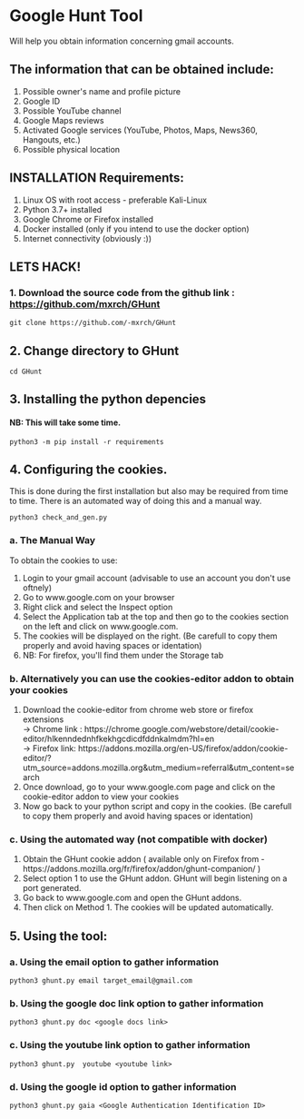 # Google Hunt Tool 
Will help you obtain information concerning gmail accounts.
## The information that can be obtained include:

<ol>
  <li>Possible owner's name and profile picture</li>
  <li>Google ID</li>
  <li>Possible YouTube channel</li>
  <li>Google Maps reviews</li>
  <li>Activated Google services (YouTube, Photos, Maps, News360, Hangouts, etc.)</li>
  <li>Possible physical location</li>
</ol>

## INSTALLATION Requirements:
<ol>
  <li>Linux OS with root access - preferable Kali-Linux</li>
  <li>Python 3.7+ installed</li>
  <li>Google Chrome or Firefox installed</li>
  <li>Docker installed (only if you intend to use the docker option)</li>
  <li>Internet connectivity (obviously :))</li>
 </ol>

## LETS HACK!

### 1. Download the source code from the github link : https://github.com/mxrch/GHunt
~~~~~~~~~~~~~~~~~~~~~~~~~~~~~~~~~
git clone https://github.com/-mxrch/GHunt
~~~~~~~~~~~~~~~~~~~~~~~~~~~~~~~~~

## 2. Change directory to GHunt	
~~~~~~~~~~~~~~~~~~~~~~~~~~~~~~~~~
cd GHunt
~~~~~~~~~~~~~~~~~~~~~~~~~~~~~~~~~

## 3. Installing the python depencies
#### NB: This will take some time.
~~~~~~~~~~~~~~~~~~~~~~~~~~~~~~~~~
python3 -m pip install -r requirements 
~~~~~~~~~~~~~~~~~~~~~~~~~~~~~~~~~ 

## 4. Configuring the cookies. 
This is done during the first installation but also may be required from time to time. There is an automated way of doing this and a manual way.
~~~~~~~~~~~~~~~~~~~~~~~~~~~~~~~~~
python3 check_and_gen.py
~~~~~~~~~~~~~~~~~~~~~~~~~~~~~~~~~ 

### a. The Manual Way 
To obtain the cookies to use:
<ol>
  <li>Login to your gmail account (advisable to use an account you don't use oftnely)</li>
  <li>Go to www.google.com on your browser</li>
  <li>Right click and select the Inspect option</li>
  <li>Select the Application tab at the top and then go to the cookies section on the left and click on www.google.com. </li>
  <li>The cookies will be displayed on the right. (Be carefull to copy them properly and avoid having spaces or identation)</li>
  <li>NB: For firefox, you'll find them under the Storage tab</li>
</ol>

	   
### b. Alternatively you can use the cookies-editor addon to obtain your cookies
<ol>
  <li>
    Download the cookie-editor from chrome web store or firefox extensions <br>
    → Chrome link : https://chrome.google.com/webstore/detail/cookie-editor/hlkenndednhfkekhgcdicdfddnkalmdm?hl=en <br>
    → Firefox link: https://addons.mozilla.org/en-US/firefox/addon/cookie-editor/?utm_source=addons.mozilla.org&utm_medium=referral&utm_content=search <br></li>
  <li>Once download, go to your www.google.com page and click on the cookie-editor addon to view your cookies</li>
  <li>Now go back to your python script and copy in the cookies. (Be carefull to copy them properly and avoid having spaces or identation)</li>
</ol>

### c. Using the automated way (not compatible with docker)
<ol>
  <li>Obtain the GHunt cookie addon ( available only on Firefox from - https://addons.mozilla.org/fr/firefox/addon/ghunt-companion/ )</li>
  <li>Select option 1 to use the GHunt addon. GHunt will begin listening on a port generated.</li>
  <li>Go back to www.google.com and open the GHunt addons.</li>
  <li>Then click on Method 1. The cookies will be updated automatically.</li>
</ol>

## 5. Using the tool:
### a. Using the email option to gather information
~~~~~~~~~~~~~~~~~~~~~~~~~~~~~~~~~
python3 ghunt.py email target_email@gmail.com
~~~~~~~~~~~~~~~~~~~~~~~~~~~~~~~~~
### b. Using the google doc link option to gather information 	
~~~~~~~~~~~~~~~~~~~~~~~~~~~~~~~~~
python3 ghunt.py doc <google docs link>
~~~~~~~~~~~~~~~~~~~~~~~~~~~~~~~~~
### c. Using the youtube link option to gather information  
~~~~~~~~~~~~~~~~~~~~~~~~~~~~~~~~~
python3 ghunt.py  youtube <youtube link>
~~~~~~~~~~~~~~~~~~~~~~~~~~~~~~~~~ 
### d. Using the google id option to gather information    
~~~~~~~~~~~~~~~~~~~~~~~~~~~~~~~~~
python3 ghunt.py gaia <Google Authentication Identification ID>
~~~~~~~~~~~~~~~~~~~~~~~~~~~~~~~~~
